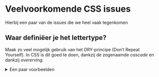 # Veelvoorkomende CSS issues

Hierbij een paar van de issues die we heel vaak tegenkomen

## Waar definiëer je het lettertype?

Maak zo veel mogelijk gebruik van het DRY-principe (Don’t Repeat Yourself). In CSS is dit goed te doen, dankzij de zogenaamde *cascade* en dankzij *overerving*.

<details>
  <summary>Een paar voorbeelden</summary>

### Goed
````css
body {
	font-family: helvetica, arial, sans-serif;
	font-size: 100%;
	color: black;
	background: papayawhip;
}
/* Lettertype-eigenschappen worden overerfd */
p {
	margin: 0 0 1em;
}
/* Beschrijf alleen de uitzonderingen  */
p:first-of-type {
	font-size: 1.414em;
}
````

### Niet goed
````
body {
	background: papayawhip;
}
p {
	font-family: helvetica, arial, sans-serif;
	font-size: 100%;
	color: black;
}
li {
	font-family: helvetica, arial, sans-serif;
	font-size: 100%;
	color: black;
}
/* Dit wordt een lange CSS op deze manier. En stel dat je toch Times New Roman wil gebruiken, dan moet je dat op veel plekken aanpassen … */
````
</details>